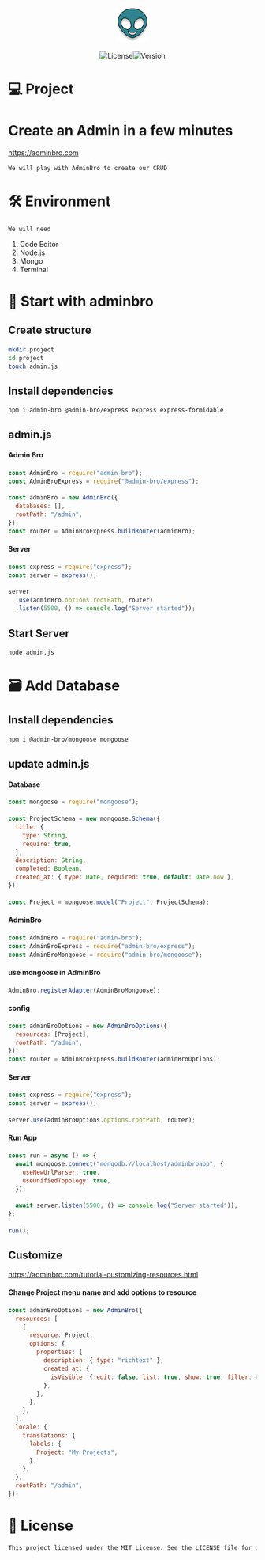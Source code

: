 <h1 align="center">
    <img src=".github\logo.png" style="zoom:100%;" align="center"/>
</h1>
<p align="center">
    <img alt="License" src="https://img.shields.io/static/v1?label=License&message=MIT&color=FFFF00&labelColor=000000"><img alt="Version" src="https://img.shields.io/static/v1?label=Version&message=1.0&color=FFFF00&labelColor=000000"/>
</p>

# 💻 Project

# Create an Admin in a few minutes

https://adminbro.com

```md
We will play with AdminBro to create our CRUD
```

# 🛠 Environment

```md
We will need
```

1. Code Editor
2. Node.js
3. Mongo
4. Terminal

# 🚀 Start with adminbro

## Create structure

```sh
mkdir project
cd project
touch admin.js
```

## Install dependencies

```sh
npm i admin-bro @admin-bro/express express express-formidable
```

## admin.js

#### Admin Bro

```js
const AdminBro = require("admin-bro");
const AdminBroExpress = require("@admin-bro/express");

const adminBro = new AdminBro({
  databases: [],
  rootPath: "/admin",
});
const router = AdminBroExpress.buildRouter(adminBro);
```

#### Server

```js
const express = require("express");
const server = express();

server
  .use(adminBro.options.rootPath, router)
  .listen(5500, () => console.log("Server started"));
```

## Start Server

```sh
node admin.js
```

# 🗃 Add Database

## Install dependencies

```sh
npm i @admin-bro/mongoose mongoose
```

## update admin.js

#### Database

```js
const mongoose = require("mongoose");

const ProjectSchema = new mongoose.Schema({
  title: {
    type: String,
    require: true,
  },
  description: String,
  completed: Boolean,
  created_at: { type: Date, required: true, default: Date.now },
});

const Project = mongoose.model("Project", ProjectSchema);
```

#### AdminBro

```js
const AdminBro = require("admin-bro");
const AdminBroExpress = require("admin-bro/express");
const AdminBroMongoose = require("admin-bro/mongoose");
```

#### use mongoose in AdminBro

```js
AdminBro.registerAdapter(AdminBroMongoose);
```

#### config

```js
const adminBroOptions = new AdminBroOptions({
  resources: [Project],
  rootPath: "/admin",
});
const router = AdminBroExpress.buildRouter(adminBroOptions);
```

#### Server

```js
const express = require("express");
const server = express();

server.use(adminBroOptions.options.rootPath, router);
```

#### Run App

```js
const run = async () => {
  await mongoose.connect("mongodb://localhost/adminbroapp", {
    useNewUrlParser: true,
    useUnifiedTopology: true,
  });

  await server.listen(5500, () => console.log("Server started"));
};

run();
```

## Customize

https://adminbro.com/tutorial-customizing-resources.html

#### Change Project menu name and add options to resource

```js
const adminBroOptions = new AdminBro({
  resources: [
    {
      resource: Project,
      options: {
        properties: {
          description: { type: "richtext" },
          created_at: {
            isVisible: { edit: false, list: true, show: true, filter: true },
          },
        },
      },
    },
  ],
  locale: {
    translations: {
      labels: {
        Project: "My Projects",
      },
    },
  },
  rootPath: "/admin",
});
```

# 📄 License

```md
This project licensed under the MIT License. See the LICENSE file for details.
```
